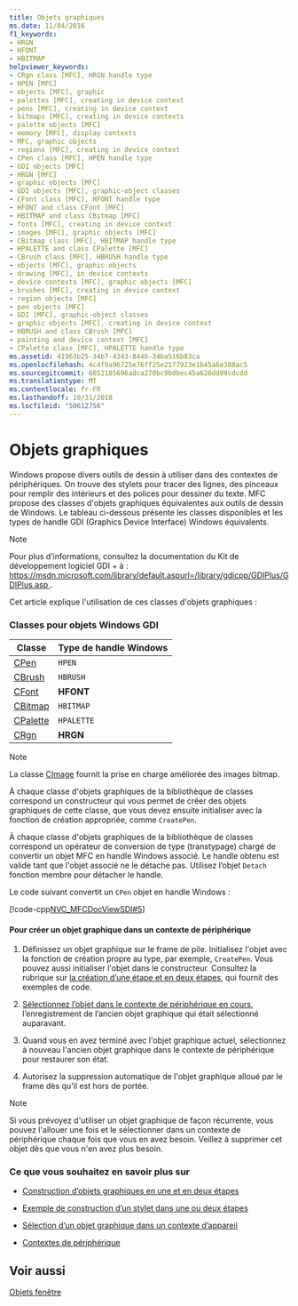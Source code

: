 ```yaml
---
title: Objets graphiques
ms.date: 11/04/2016
f1_keywords:
- HRGN
- HFONT
- HBITMAP
helpviewer_keywords:
- CRgn class [MFC], HRGN handle type
- HPEN [MFC]
- objects [MFC], graphic
- palettes [MFC], creating in device context
- pens [MFC], creating in device context
- bitmaps [MFC], creating in device contexts
- palette objects [MFC]
- memory [MFC], display contexts
- MFC, graphic objects
- regions [MFC], creating in device context
- CPen class [MFC], HPEN handle type
- GDI objects [MFC]
- HRGN [MFC]
- graphic objects [MFC]
- GDI objects [MFC], graphic-object classes
- CFont class [MFC], HFONT handle type
- HFONT and class CFont [MFC]
- HBITMAP and class CBitmap [MFC]
- fonts [MFC], creating in device context
- images [MFC], graphic objects [MFC]
- CBitmap class [MFC], HBITMAP handle type
- HPALETTE and class CPalette [MFC]
- CBrush class [MFC], HBRUSH handle type
- objects [MFC], graphic objects
- drawing [MFC], in device contexts
- device contexts [MFC], graphic objects [MFC]
- brushes [MFC], creating in device context
- region objects [MFC]
- pen objects [MFC]
- GDI [MFC], graphic-object classes
- graphic objects [MFC], creating in device context
- HBRUSH and class CBrush [MFC]
- painting and device context [MFC]
- CPalette class [MFC], HPALETTE handle type
ms.assetid: 41963b25-34b7-4343-8446-34ba516b83ca
ms.openlocfilehash: 4c4f9a96725e76ff25e21f7923e1b45a6e380ac5
ms.sourcegitcommit: 6052185696adca270bc9bdbec45a626dd89cdcdd
ms.translationtype: MT
ms.contentlocale: fr-FR
ms.lasthandoff: 10/31/2018
ms.locfileid: "50612756"
---
```

# <a name="graphic-objects"></a>Objets graphiques

Windows propose divers outils de dessin à utiliser dans des contextes de périphériques. On trouve des stylets pour tracer des lignes, des pinceaux pour remplir des intérieurs et des polices pour dessiner du texte. MFC propose des classes d'objets graphiques équivalentes aux outils de dessin de Windows. Le tableau ci-dessous présente les classes disponibles et les types de handle GDI (Graphics Device Interface) Windows équivalents.

> [!NOTE]
>  Pour plus d’informations, consultez la documentation du Kit de développement logiciel GDI + à : [ https://msdn.microsoft.com/library/default.aspurl=/library/gdicpp/GDIPlus/GDIPlus.asp ](https://msdn.microsoft.com/library/default.aspurl=/library/gdicpp/gdiplus/gdiplus.asp).

Cet article explique l'utilisation de ces classes d'objets graphiques :

### <a name="classes-for-windows-gdi-objects"></a>Classes pour objets Windows GDI

|Classe|Type de handle Windows|
|-----------|-------------------------|
|[CPen](../mfc/reference/cpen-class.md)|`HPEN`|
|[CBrush](../mfc/reference/cbrush-class.md)|`HBRUSH`|
|[CFont](../mfc/reference/cfont-class.md)|**HFONT**|
|[CBitmap](../mfc/reference/cbitmap-class.md)|`HBITMAP`|
|[CPalette](../mfc/reference/cpalette-class.md)|`HPALETTE`|
|[CRgn](../mfc/reference/crgn-class.md)|**HRGN**|

> [!NOTE]
>  La classe [CImage](../atl-mfc-shared/reference/cimage-class.md) fournit la prise en charge améliorée des images bitmap.

À chaque classe d'objets graphiques de la bibliothèque de classes correspond un constructeur qui vous permet de créer des objets graphiques de cette classe, que vous devez ensuite initialiser avec la fonction de création appropriée, comme `CreatePen`.

À chaque classe d'objets graphiques de la bibliothèque de classes correspond un opérateur de conversion de type (transtypage) chargé de convertir un objet MFC en handle Windows associé. Le handle obtenu est valide tant que l'objet associé ne le détache pas. Utilisez l’objet `Detach` fonction membre pour détacher le handle.

Le code suivant convertit un `CPen` objet en handle Windows :

[!code-cpp[NVC_MFCDocViewSDI#5](../mfc/codesnippet/cpp/graphic-objects_1.cpp)]

#### <a name="to-create-a-graphic-object-in-a-device-context"></a>Pour créer un objet graphique dans un contexte de périphérique

1. Définissez un objet graphique sur le frame de pile. Initialisez l'objet avec la fonction de création propre au type, par exemple, `CreatePen`. Vous pouvez aussi initialiser l'objet dans le constructeur. Consultez la rubrique sur [la création d’une étape et en deux étapes](../mfc/one-stage-and-two-stage-construction-of-objects.md), qui fournit des exemples de code.

1. [Sélectionnez l’objet dans le contexte de périphérique en cours](../mfc/selecting-a-graphic-object-into-a-device-context.md), l’enregistrement de l’ancien objet graphique qui était sélectionné auparavant.

1. Quand vous en avez terminé avec l'objet graphique actuel, sélectionnez à nouveau l'ancien objet graphique dans le contexte de périphérique pour restaurer son état.

1. Autorisez la suppression automatique de l'objet graphique alloué par le frame dès qu'il est hors de portée.

> [!NOTE]
>  Si vous prévoyez d'utiliser un objet graphique de façon récurrente, vous pouvez l'allouer une fois et le sélectionner dans un contexte de périphérique chaque fois que vous en avez besoin. Veillez à supprimer cet objet dès que vous n'en avez plus besoin.

### <a name="what-do-you-want-to-know-more-about"></a>Ce que vous souhaitez en savoir plus sur

- [Construction d’objets graphiques en une et en deux étapes](../mfc/one-stage-and-two-stage-construction-of-objects.md)

- [Exemple de construction d’un stylet dans une ou deux étapes](../mfc/one-stage-and-two-stage-construction-of-objects.md)

- [Sélection d’un objet graphique dans un contexte d’appareil](../mfc/selecting-a-graphic-object-into-a-device-context.md)

- [Contextes de périphérique](../mfc/device-contexts.md)

## <a name="see-also"></a>Voir aussi

[Objets fenêtre](../mfc/window-objects.md)

